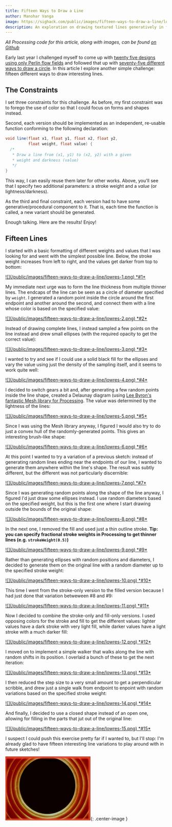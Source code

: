 ```yaml
---
title: Fifteen Ways to Draw a Line
author: Manohar Vanga
image: https://sighack.com/public/images/fifteen-ways-to-draw-a-line/lowres-8.png
description: An exploration on drawing textured lines generatively in fifteen different ways.
---
```


*All Processing code for this article, along with images, can be found [on Github](https://github.com/sighack/fifteen-lines)*

Early last year I challenged myself to come up with [twenty five designs using only
Perlin flow fields](getting-creative-with-perlin-noise-fields) and followed that up
with [seventy-five different ways to draw a circle](seventy-five-ways-to-draw-a-circle).
In this article I explore another simple challenge: fifteen different ways to
draw interesting lines.

## The Constraints 

I set three constraints for this challenge. As before, my first constraint was to
forego the use of color so that I could focus on forms and shapes instead.

Second, each version should be implemented as an independent, re-usable
function conforming to the following declaration:
```java
void line(float x1, float y1, float x2, float y2,
          float weight, float value) {
  /*
   * Draw a line from (x1, y1) to (x2, y2) with a given
   * weight and darkness (value)
   */
}
```
This way, I can easily reuse them later for other works. Above, you'll see that I
specify two additional parameters: a stroke weight and a _value_ (or lightness/darkness).

As the third and final constraint, each version had to have some
generative/procedural component to it. That is, each time the function is called,
a new variant should be generated.

Enough talking. Here are the results! Enjoy!

## Fifteen Lines

I started with a basic formatting of different weights and values that I was looking for
and went with the simplest possible line. Below, the stroke weight increases from left
to right, and the values get darker from top to bottom:

<a href="/public/images/fifteen-ways-to-draw-a-line/highres-1.png" target="_blank">
![](/public/images/fifteen-ways-to-draw-a-line/lowres-1.png)
*#1*
</a>

My immediate next urge was to form the line thickness from multiple thinner lines. The
endcaps of the line can be seen as a circle of diameter specified by `weight`.
I generated a random point inside the circle around the first endpoint and
another around the second, and connect them with a line whose color is based on
the specified value:

<a href="/public/images/fifteen-ways-to-draw-a-line/highres-2.png" target="_blank">
![](/public/images/fifteen-ways-to-draw-a-line/lowres-2.png)
*#2*
</a>

Instead of drawing complete lines, I instead sampled a few points on the line instead
and drew small ellipses (with the required opacity to get the correct value):

<a href="/public/images/fifteen-ways-to-draw-a-line/highres-3.png" target="_blank">
![](/public/images/fifteen-ways-to-draw-a-line/lowres-3.png)
*#3*
</a>

I wanted to try and see if I could use a solid black fill for the ellipses and vary
the value using just the density of the sampling itself, and it seems to work quite
well:

<a href="/public/images/fifteen-ways-to-draw-a-line/highres-4.png" target="_blank">
![](/public/images/fifteen-ways-to-draw-a-line/lowres-4.png)
*#4*
</a>

I decided to switch gears a bit and, after generating a few random points inside the
line shape, created a Delaunay diagram (using [Lee Byron's fantastic Mesh library
for Processing](http://leebyron.com/mesh/). The value was determined by the lightness
of the lines:

<a href="/public/images/fifteen-ways-to-draw-a-line/highres-5.png" target="_blank">
![](/public/images/fifteen-ways-to-draw-a-line/lowres-5.png)
*#5*
</a>

Since I was using the Mesh library anyway, I figured I would also try to do just a
convex hull of the randomly-generated points. This gives an interesting brush-like
shape:

<a href="/public/images/fifteen-ways-to-draw-a-line/highres-6.png" target="_blank">
![](/public/images/fifteen-ways-to-draw-a-line/lowres-6.png)
*#6*
</a>

At this point I wanted to try a variation of a previous sketch: instead of generating
random lines ending near the endpoints of our line, I wanted to generate them anywhere
within the line's shape. The result was subtly different, but the different was not
particularly discernible:

<a href="/public/images/fifteen-ways-to-draw-a-line/highres-7.png" target="_blank">
![](/public/images/fifteen-ways-to-draw-a-line/lowres-7.png)
*#7*
</a>

Since I was generating random points along the shape of the line anyway, I figured I'd
just draw some ellipses instead. I use random diameters based on the specified weight,
but this is the first one where I start drawing outside the bounds of the original shape:

<a href="/public/images/fifteen-ways-to-draw-a-line/highres-8.png" target="_blank">
![](/public/images/fifteen-ways-to-draw-a-line/lowres-8.png)
*#8*
</a>

In the next one, I removed the fill and used just a thin outline stroke. **Tip: you can
specify fractional stroke weights in Processing to get thinner lines (e.g. `strokeWeight(0.5)`)**

<a href="/public/images/fifteen-ways-to-draw-a-line/highres-9.png" target="_blank">
![](/public/images/fifteen-ways-to-draw-a-line/lowres-9.png)
*#9*
</a>

Rather than generating ellipses with random positions and diameters, I decided to generate
them on the original line with a random diameter up to the specified stroke weight:

<a href="/public/images/fifteen-ways-to-draw-a-line/highres-10.png" target="_blank">
![](/public/images/fifteen-ways-to-draw-a-line/lowres-10.png)
*#10*
</a>

This time I went from the stroke-only version to the filled version because I had just
done that variation betweween #8 and #9:

<a href="/public/images/fifteen-ways-to-draw-a-line/highres-11.png" target="_blank">
![](/public/images/fifteen-ways-to-draw-a-line/lowres-11.png)
*#11*
</a>

Now I decided to combine the stroke-only and fill-only versions. I used opposing
colors for the stroke and fill to get the different values: lighter values have a
dark stroke with very light fill, while darker values have a light stroke with a
much darker fill:

<a href="/public/images/fifteen-ways-to-draw-a-line/highres-12.png" target="_blank">
![](/public/images/fifteen-ways-to-draw-a-line/lowres-12.png)
*#12*
</a>

I moved on to implement a simple walker that walks along the line with random shifts
in its position. I overlaid a bunch of these to get the next iteration:

<a href="/public/images/fifteen-ways-to-draw-a-line/highres-13.png" target="_blank">
![](/public/images/fifteen-ways-to-draw-a-line/lowres-13.png)
*#13*
</a>

I then reduced the step size to a very small amount to get a perpendicular scribble,
and drew just a single walk from endpoint to enpoint with random variations based on
the specified stroke weight:

<a href="/public/images/fifteen-ways-to-draw-a-line/highres-14.png" target="_blank">
![](/public/images/fifteen-ways-to-draw-a-line/lowres-14.png)
*#14*
</a>

And finally, I decided to use a closed shape instead of an open one, allowing for filling
in the parts that jut out of the original line:

<a href="/public/images/fifteen-ways-to-draw-a-line/highres-15.png" target="_blank">
![](/public/images/fifteen-ways-to-draw-a-line/lowres-15.png)
*#15*
</a>

I suspect I could push this exercise pretty far if I wanted to, but I'll stop: I'm already
glad to have fifteen interesting line variations to play around with in future sketches!

![](/public/images/end.gif){: .center-image }
